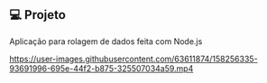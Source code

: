 ## 💻 Projeto
Aplicação para rolagem de dados feita com Node.js



https://user-images.githubusercontent.com/63611874/158256335-93691996-695e-44f2-b875-325507034a59.mp4

